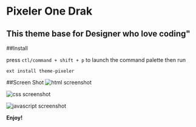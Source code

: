 # Pixeler One Drak
## This theme base for Designer who love coding"


##Install

press `ctl/command + shift + p` to launch the command palette then run
```
ext install theme-pixeler
```
##Screen Shot
![html screenshot](http://www.pixeler.ir/pixeler-one-dark.jpg)

![css screenshot](http://www.pixeler.ir/css-pixeler-dark.jpg)

![javascript screenshot](http://www.pixeler.ir/js-pixeler-theme.jpg)

**Enjoy!**